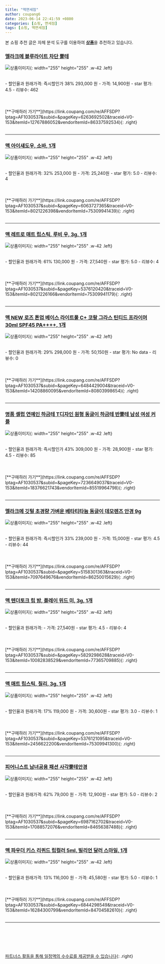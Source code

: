 ```yaml
---
title: "맥면세점"
author: coupang6
date: 2023-06-14 22:41:59 +0800
categories: [쇼핑, 면세점]
tags: [쇼핑, 맥면세점]
---
```


본 쇼핑 추천 글은 자체 분석 도구를 이용하여 [**상품**](https://link.coupang.com/a/bao1ui)을 추천하고 있습니다.

### [멜라크메 블루라이트 차단 뿔테](https://link.coupang.com/re/AFFSDP?lptag=AF1030537&subid=&pageKey=6263692502&traceid=V0-153&itemId=12767886052&vendorItemId=86337592534)

![상품이미지](https://thumbnail10.coupangcdn.com/thumbnails/remote/230x230ex/image/rs_quotation_api/crofiepn/84f70d9053e442c6bf6824f6e44ebefd.jpg){: width="255" height="255" .w-42 .left}


<br>
- 할인율과 원래가격: 즉시할인가 38%  293,000   원
- 가격: 14,900원
- star 평가: 4.5
- 리뷰수: 462
<br>
<br>
<br>
<br>
[**구매하러 가기**](https://link.coupang.com/re/AFFSDP?lptag=AF1030537&subid=&pageKey=6263692502&traceid=V0-153&itemId=12767886052&vendorItemId=86337592534){: .right}
<br>
<br>

---

### [맥 아이섀도우, 소바, 1개](https://link.coupang.com/re/AFFSDP?lptag=AF1030537&subid=&pageKey=6063727365&traceid=V0-153&itemId=8021226398&vendorItemId=75309941439)

![상품이미지](https://thumbnail8.coupangcdn.com/thumbnails/remote/230x230ex/image/retail/images/1200080386166279-122f098f-0283-4333-91cc-54a93b10efe1.jpg){: width="255" height="255" .w-42 .left}


<br>
- 할인율과 원래가격: 32%  253,000   원
- 가격: 25,240원
- star 평가: 5.0
- 리뷰수: 4
<br>
<br>
<br>
<br>
[**구매하러 가기**](https://link.coupang.com/re/AFFSDP?lptag=AF1030537&subid=&pageKey=6063727365&traceid=V0-153&itemId=8021226398&vendorItemId=75309941439){: .right}
<br>
<br>

---

### [맥 레트로 매트 립스틱, 루비 우, 3g, 1개](https://link.coupang.com/re/AFFSDP?lptag=AF1030537&subid=&pageKey=5376120420&traceid=V0-153&itemId=8021226166&vendorItemId=75309941179)

![상품이미지](https://thumbnail10.coupangcdn.com/thumbnails/remote/230x230ex/image/retail/images/3935758943155169-2a1eb10b-d8d5-4912-990e-09a38f9f3756.png){: width="255" height="255" .w-42 .left}


<br>
- 할인율과 원래가격: 61%  130,000   원
- 가격: 27,540원
- star 평가: 5.0
- 리뷰수: 4
<br>
<br>
<br>
<br>
[**구매하러 가기**](https://link.coupang.com/re/AFFSDP?lptag=AF1030537&subid=&pageKey=5376120420&traceid=V0-153&itemId=8021226166&vendorItemId=75309941179){: .right}
<br>
<br>

---

### [맥 NEW 로즈 톤업 베이스 라이트풀 C+ 코랄 그라스 틴티드 프라이머 30ml SPF45 PA++++, 1개](https://link.coupang.com/re/AFFSDP?lptag=AF1030537&subid=&pageKey=6484429004&traceid=V0-153&itemId=14208860095&vendorItemId=80803998654)

![상품이미지](https://thumbnail10.coupangcdn.com/thumbnails/remote/230x230ex/image/retail/images/4566986503992060-98f9321b-b952-4fa7-a643-7932b2a5f779.jpg){: width="255" height="255" .w-42 .left}


<br>
- 할인율과 원래가격: 29%  298,000   원
- 가격: 50,150원
- star 평가: No data
- 리뷰수: 0
<br>
<br>
<br>
<br>
[**구매하러 가기**](https://link.coupang.com/re/AFFSDP?lptag=AF1030537&subid=&pageKey=6484429004&traceid=V0-153&itemId=14208860095&vendorItemId=80803998654){: .right}
<br>
<br>

---

### [명품 셀럽 연예인 하금테 T디자인 원형 동글이 하금테 반뿔테 남성 여성 커플](https://link.coupang.com/re/AFFSDP?lptag=AF1030537&subid=&pageKey=7236649037&traceid=V0-153&itemId=18376621743&vendorItemId=85519964798)

![상품이미지](https://thumbnail10.coupangcdn.com/thumbnails/remote/230x230ex/image/vendor_inventory/b224/e540707cbce8dd2836fd143633a79e26523a3925695918f79535dd973a2c.jpeg){: width="255" height="255" .w-42 .left}


<br>
- 할인율과 원래가격: 즉시할인가 43%  309,000   원
- 가격: 28,900원
- star 평가: 4.5
- 리뷰수: 85
<br>
<br>
<br>
<br>
[**구매하러 가기**](https://link.coupang.com/re/AFFSDP?lptag=AF1030537&subid=&pageKey=7236649037&traceid=V0-153&itemId=18376621743&vendorItemId=85519964798){: .right}
<br>
<br>

---

### [멜라크메 깃털 초경량 가벼운 베타티타늄 동글이 데모렌즈 안경 9g](https://link.coupang.com/re/AFFSDP?lptag=AF1030537&subid=&pageKey=5158301363&traceid=V0-153&itemId=7097649676&vendorItemId=86250015629)

![상품이미지](https://thumbnail6.coupangcdn.com/thumbnails/remote/230x230ex/image/rs_quotation_api/aoljzpjf/8fcc1419cbbe434a8ade39311eb0443f.jpg){: width="255" height="255" .w-42 .left}


<br>
- 할인율과 원래가격: 즉시할인가 33%  239,000   원
- 가격: 15,000원
- star 평가: 4.5
- 리뷰수: 44
<br>
<br>
<br>
<br>
[**구매하러 가기**](https://link.coupang.com/re/AFFSDP?lptag=AF1030537&subid=&pageKey=5158301363&traceid=V0-153&itemId=7097649676&vendorItemId=86250015629){: .right}
<br>
<br>

---

### [맥 텐더토크 립 밤, 플레이 위드 미, 3g, 1개](https://link.coupang.com/re/AFFSDP?lptag=AF1030537&subid=&pageKey=5829298628&traceid=V0-153&itemId=10082838529&vendorItemId=77365709885)

![상품이미지](https://thumbnail9.coupangcdn.com/thumbnails/remote/230x230ex/image/retail/images/3923322404533736-0771689b-9788-47ea-985d-66082eb25346.jpg){: width="255" height="255" .w-42 .left}


<br>
- 할인율과 원래가격: 
- 가격: 27,540원
- star 평가: 4.5
- 리뷰수: 4
<br>
<br>
<br>
<br>
[**구매하러 가기**](https://link.coupang.com/re/AFFSDP?lptag=AF1030537&subid=&pageKey=5829298628&traceid=V0-153&itemId=10082838529&vendorItemId=77365709885){: .right}
<br>
<br>

---

### [맥 매트 립스틱, 칠리, 3g, 1개](https://link.coupang.com/re/AFFSDP?lptag=AF1030537&subid=&pageKey=5376121095&traceid=V0-153&itemId=2456622200&vendorItemId=75309941300)

![상품이미지](https://thumbnail10.coupangcdn.com/thumbnails/remote/230x230ex/image/retail/images/2621762137894499-657f951f-644d-445d-ac09-86413f8a6f3b.jpg){: width="255" height="255" .w-42 .left}


<br>
- 할인율과 원래가격: 17%  119,000   원
- 가격: 30,600원
- star 평가: 3.0
- 리뷰수: 1
<br>
<br>
<br>
<br>
[**구매하러 가기**](https://link.coupang.com/re/AFFSDP?lptag=AF1030537&subid=&pageKey=5376121095&traceid=V0-153&itemId=2456622200&vendorItemId=75309941300){: .right}
<br>
<br>

---

### [피어니스트 남녀공용 패션 사각뿔테안경](https://link.coupang.com/re/AFFSDP?lptag=AF1030537&subid=&pageKey=6987162702&traceid=V0-153&itemId=17088572076&vendorItemId=84656387488)

![상품이미지](https://thumbnail10.coupangcdn.com/thumbnails/remote/230x230ex/image/vendor_inventory/1596/2557b559a8ca9b24350bcce6430db98c043c90a3277564ceab3e667f2af7.jpg){: width="255" height="255" .w-42 .left}


<br>
- 할인율과 원래가격: 62%  79,000   원
- 가격: 12,900원
- star 평가: 5.0
- 리뷰수: 2
<br>
<br>
<br>
<br>
[**구매하러 가기**](https://link.coupang.com/re/AFFSDP?lptag=AF1030537&subid=&pageKey=6987162702&traceid=V0-153&itemId=17088572076&vendorItemId=84656387488){: .right}
<br>
<br>

---

### [맥 파우더 키스 리퀴드 립컬러 5ml, 빌리언 달러 스마일, 1개](https://link.coupang.com/re/AFFSDP?lptag=AF1030537&subid=&pageKey=6844298549&traceid=V0-153&itemId=16284300799&vendorItemId=84704582610)

![상품이미지](https://thumbnail10.coupangcdn.com/thumbnails/remote/230x230ex/image/vendor_inventory/cfc8/52bd787c14c9367f9b0b3f99dde4eeac5e5ca97a2b229330be0a31e76652.jpg){: width="255" height="255" .w-42 .left}


<br>
- 할인율과 원래가격: 13%  116,000   원
- 가격: 45,580원
- star 평가: 5.0
- 리뷰수: 1
<br>
<br>
<br>
<br>
[**구매하러 가기**](https://link.coupang.com/re/AFFSDP?lptag=AF1030537&subid=&pageKey=6844298549&traceid=V0-153&itemId=16284300799&vendorItemId=84704582610){: .right}
<br>
<br>

---
<br><br><br><br><br> [파트너스 활동을 통해 일정액의 수수료를 제공받을 수 있습니다](https://link.coupang.com/a/bao1ui){: .right}